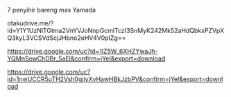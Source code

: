 7 penyihir bareng mas Yamada

otakudrive.me/?id=Y1Y1UzNlTGtma2VnYVJoNnpGcmlTczI3SnMyK242Mk52aHdQbkxPZVpXQ3kyL3VCSVdScjJHbno2eHV4V0pIZg==

https://drive.google.com/uc?id=1lZ5W_6XHZYwaJh-YQMnSowChDBr_5aEl&confirm=jYel&export=download

https://drive.google.com/uc?id=1nwUCCR5uTH2Vsh0gjjyXvHawHBkJzbPV&confirm=jYel&export=download
